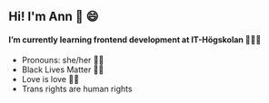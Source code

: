 ## Hi! I'm Ann 👋 :smile:

#### I’m currently learning frontend development at IT-Högskolan 👩🏾‍💻

- Pronouns: she/her 👩🏾
- Black Lives Matter ✊🏾
- Love is love 🏳️‍🌈
- Trans rights are human rights 


<!--
**Gremlet/Gremlet** is a ✨ _special_ ✨ repository because its `README.md` (this file) appears on your GitHub profile.

[![Top Langs](https://github-readme-stats.vercel.app/api/top-langs/?username=Gremlet)](https://github.com/Gremlet/github-readme-stats)


Here are some ideas to get you started:

- 🔭 I’m currently working on ...
- 🌱 I’m currently learning ...
- 👯 I’m looking to collaborate on ...
- 🤔 I’m looking for help with ...
- 💬 Ask me about ...
- 📫 How to reach me: ...
- 😄 Pronouns: ...
- ⚡ Fun fact: ...
-->
